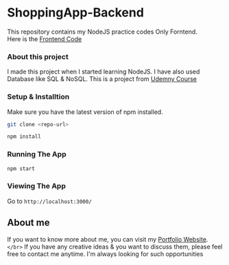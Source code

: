 # ShoppingApp-Backend

This repository contains my NodeJS practice codes Only Forntend. <br />
Here is the [Frontend Code](https://github.com/Abhilashgupta2706/ShoppingApp-Frontend) <br />

### About this project

I made this project when I started learning NodeJS. I have also used Database like SQL & NoSQL. This is a project from [Udemny Course](https://www.udemy.com/course/nodejs-the-complete-guide/)

### Setup & Installtion

Make sure you have the latest version of npm installed.

```bash
git clone <repo-url>
```

```bash
npm install
```

### Running The App

```bash
npm start
```

### Viewing The App

Go to `http://localhost:3000/`

## About me

If you want to know more about me, you can visit my [Portfolio Website](https://abhilashgupta.ml/).`</br>`
If you have any creative ideas & you want to discuss them, please feel free to contact me anytime. I'm always looking for such opportunities
